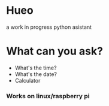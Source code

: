# Hueo
a work in progress python asistant
# What can you ask?
- What's the time?
- What's the date?
- Calculator
### Works on linux/raspberry pi
